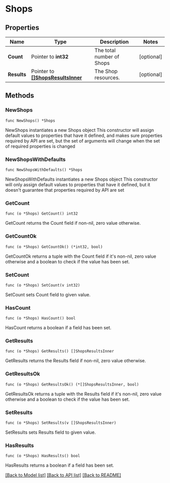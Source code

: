 # Shops

## Properties

Name | Type | Description | Notes
------------ | ------------- | ------------- | -------------
**Count** | Pointer to **int32** | The total number of Shops | [optional] 
**Results** | Pointer to [**[]ShopsResultsInner**](ShopsResultsInner.md) | The Shop resources. | [optional] 

## Methods

### NewShops

`func NewShops() *Shops`

NewShops instantiates a new Shops object
This constructor will assign default values to properties that have it defined,
and makes sure properties required by API are set, but the set of arguments
will change when the set of required properties is changed

### NewShopsWithDefaults

`func NewShopsWithDefaults() *Shops`

NewShopsWithDefaults instantiates a new Shops object
This constructor will only assign default values to properties that have it defined,
but it doesn't guarantee that properties required by API are set

### GetCount

`func (o *Shops) GetCount() int32`

GetCount returns the Count field if non-nil, zero value otherwise.

### GetCountOk

`func (o *Shops) GetCountOk() (*int32, bool)`

GetCountOk returns a tuple with the Count field if it's non-nil, zero value otherwise
and a boolean to check if the value has been set.

### SetCount

`func (o *Shops) SetCount(v int32)`

SetCount sets Count field to given value.

### HasCount

`func (o *Shops) HasCount() bool`

HasCount returns a boolean if a field has been set.

### GetResults

`func (o *Shops) GetResults() []ShopsResultsInner`

GetResults returns the Results field if non-nil, zero value otherwise.

### GetResultsOk

`func (o *Shops) GetResultsOk() (*[]ShopsResultsInner, bool)`

GetResultsOk returns a tuple with the Results field if it's non-nil, zero value otherwise
and a boolean to check if the value has been set.

### SetResults

`func (o *Shops) SetResults(v []ShopsResultsInner)`

SetResults sets Results field to given value.

### HasResults

`func (o *Shops) HasResults() bool`

HasResults returns a boolean if a field has been set.


[[Back to Model list]](../README.md#documentation-for-models) [[Back to API list]](../README.md#documentation-for-api-endpoints) [[Back to README]](../README.md)


